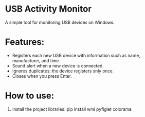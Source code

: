 # USB Activity Monitor

A simple tool for monitoring USB devices on Windows.

# Features:
- Registers each new USB device with information such as name, manufacturer, and time.
- Sound alert when a new device is connected.
- Ignores duplicates; the device registers only once.
- Closes when you press Enter.

# How to use:
1. Install the project libraries:
pip install wmi pyfiglet colorama

